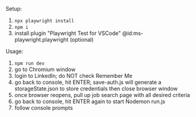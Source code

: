 Setup:
1. `npx playwright install`
2. `npm i`
3. install plugin "Playwright Test for VSCode" @id:ms-playwright.playwright (optional)

Usage:
1. `npm run dev`
2. go to Chromium window
3. login to LinkedIn; do NOT check Remember Me
4. go back to console, hit ENTER; save-auth.js will generate a storageState.json to store credentials then close browser window
5. once browser reopens, pull up job search page with all desired criteria
5. go back to console, hit ENTER again to start Nodemon run.js
6. follow console prompts